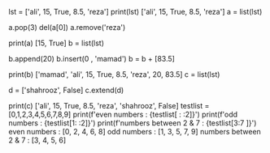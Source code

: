 
lst = ['ali', 15, True, 8.5, 'reza']
print(lst)
['ali', 15, True, 8.5, 'reza']
a = list(lst)

a.pop(3)
del(a[0])
a.remove('reza')

print(a)
[15, True]
b = list(lst)

b.append(20)
b.insert(0 , 'mamad')
b = b + [83.5]

print(b)
['mamad', 'ali', 15, True, 8.5, 'reza', 20, 83.5]
c = list(lst)

d = ['shahrooz', False]
c.extend(d)

print(c)
['ali', 15, True, 8.5, 'reza', 'shahrooz', False]
testlist = [0,1,2,3,4,5,6,7,8,9]
print(f'even numbers :           {testlist[ : :2]}')
print(f'odd numbers :            {testlist[1: :2]}')
print(f'numbers between 2 & 7 :  {testlist[3:7  ]}')
even numbers :           [0, 2, 4, 6, 8]
odd numbers :            [1, 3, 5, 7, 9]
numbers between 2 & 7 :  [3, 4, 5, 6]
